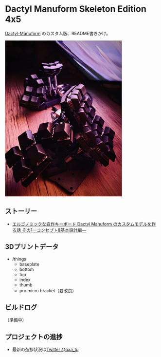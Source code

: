 # Dactyl Manuform Skeleton Edition 4x5

[Dactyl-Manuform](https://github.com/tshort/dactyl-keyboard) のカスタム版、README書きかけ。

<img src="image3.jpeg" style="zoom: 50%;" >

## ストーリー

- [エルゴノミックな自作キーボード Dactyl Manuform のカスタムモデルを作る話 その1—コンセプト&基本設計編—](https://www.creativity-ape.com/entry/2021/03/13/080000)

## 3Dプリントデータ

- /things
  - baseplate
  - bottom
  - top
  - index
  - thumb
  - pro micro bracket（要改良）

## ビルドログ

（準備中）

## プロジェクトの進捗

- 最新の進捗状況は[Twitter @aaa_tu](https://twitter.com/aaa_tu/status/1351311085035429888?s=20)




